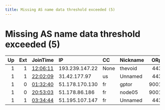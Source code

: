 ```yaml
---
title: Missing AS name data threshold exceeded (5)
---
```


# Missing AS name data threshold exceeded (5)

|   Up |   Ext | JoinTime                                                                                            | IP             | CC   | Nickname   |   ORp |   Dirp | Version   | Contact                 | OS    |   eFamMembers |
|-----:|------:|:----------------------------------------------------------------------------------------------------|:---------------|:-----|:-----------|------:|-------:|:----------|:------------------------|:------|--------------:|
|    1 |     1 | [12:06:11](https://metrics.torproject.org/rs.html#details/3F45E03BDB37C26E61238FB58CECFEF1E502AA9C) | 193.239.147.22 | None | thevoid    |   443 |      0 | 0.4.4.6   | None                    | Linux |            10 |
|    1 |     1 | [22:02:09](https://metrics.torproject.org/rs.html#details/9B613C2848565432B6D07E6A78F9F1B0D72AA9B6) | 31.42.177.97   | us   | Unnamed    |   443 |     80 | 0.4.4.6   | None                    | Linux |             1 |
|    1 |     0 | [01:32:40](https://metrics.torproject.org/rs.html#details/3979A27B12777DB3428D6347EE03A73231D36E15) | 51.178.170.130 | fr   | gptor      |  9001 |      0 | 0.4.4.6   | jackie@pobox.com        | Linux |             1 |
|    1 |     0 | [20:53:03](https://metrics.torproject.org/rs.html#details/22DA884F355F5107D59C5E736E1052A2F1BA5F91) | 51.178.86.186  | fr   | node05     |  9001 |      0 | 0.4.4.6   | None                    | Linux |             1 |
|    1 |     1 | [03:34:44](https://metrics.torproject.org/rs.html#details/11B5B5D05A2FD1F161944BB1E22A8EAB90D420BC) | 51.195.107.147 | fr   | Unnamed    |   443 |      0 | 0.4.4.6   | relayset@protonmail.com | Linux |             1 |
